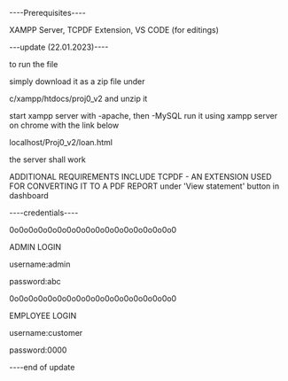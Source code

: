 ----Prerequisites----

XAMPP Server,
TCPDF Extension,
VS CODE (for editings)


---update (22.01.2023)----

to run the file

simply download it as a zip file under 

c/xampp/htdocs/proj0_v2
and unzip it

start xampp server with -apache, then -MySQL
run it using xampp server on chrome 
with the link below

localhost/Proj0_v2/loan.html

the server shall work

ADDITIONAL REQUIREMENTS INCLUDE TCPDF - AN EXTENSION USED FOR CONVERTING IT TO A PDF REPORT under 'View statement' button in dashboard

----credentials----

0o0o0o0o0o0o0o0o0o0o0o0o0o0o0o0o0o0


ADMIN LOGIN


username:admin


password:abc


0o0o0o0o0o0o0o0o0o0o0o0o0o0o0o0o0o0


EMPLOYEE LOGIN


username:customer


password:0000

----end of update

